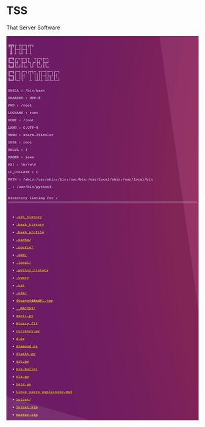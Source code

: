 # TSS
That Server Software

<img src='https://github.com/Aydeniztr/tss/blob/main/F281DA6A-B35C-4570-A153-0DAE2E74FB32.jpeg?raw=true'>
